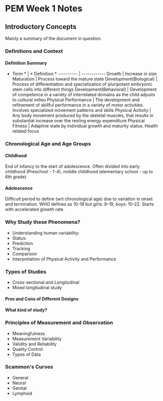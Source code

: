 # PEM Week 1 Notes



## Introductory Concepts 
Mainly a summary of the document in question.

### Definitions and Context

#### Definition Summary
* Term * | * Definition *
---------- | ------------
Growth | Increase in size
Maturation | Process toward the mature state
Development(Biological) | Process of differentiation and specialization of pluripotent embryonic stem cells into different things
Development(Behavioral) | Development of competence in a variety of interrelated domains as  the child adjusts to cultural milieu
Physical Performance | The development and refinement of skillful performance in a variety of motor activities. Involves specialized movement patterns and skills
Physical Activity | Any body movement produced by the skeletal muscles, that results in substantial increase over the resting energy expenditure
Physical Fitness | Adaptive state by individual growth and maturity status. Health related focus

### Chronological Age and Age Groups
#### Childhood
End of infancy to the start of adolescence. Often divided into early childhood (Preschool - 1-4), middle childhood (elementary school - up to 6th grade)

#### Adolescence
Difficult period to define (wrt chronological age) due to variation in onset and termination. WHO defines as 10-18 but girls: 8-19, boys: 10-22. Starts with accelerated growth rate.

### Why Study these Phenomena?
* Understanding human variability:
* Status:
* Prediction
* Tracking
* Comparison
* Interpretation of Physical Activity and Performance

### Types of Studies
* Cross-sectional and Longitudinal
* Mixed longitudinal study

#### Pros and Cons of Different Designs

#### What kind of study?

### Principles of Measurement and Observation
* Meaningfulness
* Measurement Variability
* Validity and Reliability
* Quality Control
* Types of Data

### Scammon's Curves
* General
* Neural
* Genital
* Lymphoid